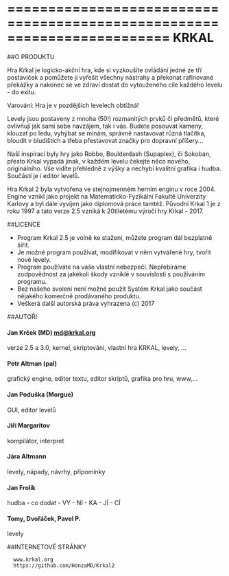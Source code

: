 ﻿========================================================================
KRKAL
========================================================================


##O PRODUKTU


   Hra Krkal je logicko-akční hra, kde si vyzkoušíte ovládání jedné 
ze tří postaviček a pomůžete jí vyřešit všechny nástrahy a překonat
rafinované překážky a nakonec se ve zdraví dostat do vytouženého
cíle každého levelu - do exitu. 
   
Varování: Hra je v pozdějších levelech obtížná!
   
Levely jsou postaveny z mnoha (50!) rozmanitých prvků či předmětů, 
které ovlivňují jak sami sebe navzájem, tak i vás. Budete posouvat 
kameny, klouzat po ledu, vyhýbat se minám, správně nastavovat různá
tlačítka, bloudit v bludištích a třeba přestavovat značky pro dopravní
příšery...
   
Naší inspirací byly hry jako Robbo, Boulderdash (Supaplex), či 
Sokoban, přesto Krkal vypadá jinak, v každém levelu čekejte něco nového,
originálního. Vše vidíte přehledně z výšky a nechybí kvalitní grafika i
hudba. Součástí je i editor levelů.

   Hra Krkal 2 byla vytvořena ve stejnojmenném herním enginu v roce 
2004. Engine vznikl jako projekt na Matematicko-Fyzikální Fakultě
Univerzity Karlovy a byl dále vyvíjen jako diplomová práce tamtéž.
Původní Krkal 1 je z roku 1997 a tato verze 2.5 vzniká k 20tiletému 
výročí hry Krkal - 2017.



##LICENCE


* Program Krkal 2.5 je volně ke stažení, můžete program dál 
   bezplatně šířit. 
* Je možné program používat, modifikovat v něm vytvářené hry, tvořit 
   nové levely. 
* Program používáte na vaše vlastní nebezpečí. Nepřebíráme zodpovědnost
   za jakékoli škody vzniklé v souvislosti s používáním programu. 
* Bez našeho svolení není možné použít Systém Krkal jako součást 
   nějakého komerčně prodávaného produktu. 
* Veškerá další autorská práva vyhrazena (c) 2017


##AUTOŘI


####  Jan Krček (MD) md@krkal.org
verze 2.5 a 3.0, kernel, skriptování, vlastní hra KRKAL, levely, ... 

####  Petr Altman (pal)
grafický engine, editor textu, editor skriptů, grafika pro hru, www,... 

####  Jan Poduška (Morgue)
GUI, editor levelů 

####  Jiří Margaritov
kompilátor, interpret 

####  Jára Altmann
levely, nápady, návrhy, připomínky 

####  Jan Frolík
hudba - co dodat - VY - NI - KA - JÍ - CÍ 

####  Tomy, Dvořáček, Pavel P.
levely


##INTERNETOVÉ STRÁNKY


      www.krkal.org
      https://github.com/HonzaMD/Krkal2
